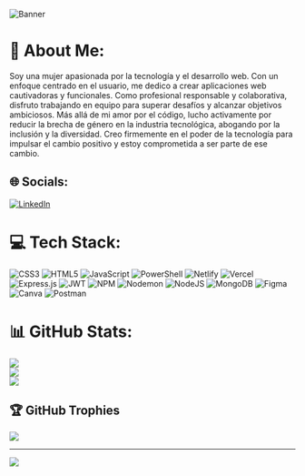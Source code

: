 <!--### Hi there 👋


**Mcarrobof24/Mcarrobof24** is a ✨ _special_ ✨ repository because its `README.md` (this file) appears on your GitHub profile.

Here are some ideas to get you started:

- 🔭 I’m currently working on ...
- 🌱 I’m currently learning ...
- 👯 I’m looking to collaborate on ...
- 🤔 I’m looking for help with ...
- 💬 Ask me about ...
- 📫 How to reach me: ...
- 😄 Pronouns: ...
- ⚡ Fun fact: ...
-->
![Banner](https://www.linkedin.com/in/camila-arrobo/overlay/background-image/)

# 💫 About Me:
Soy una mujer apasionada por la tecnología y el desarrollo web. Con un enfoque centrado en el usuario, me dedico a crear aplicaciones web cautivadoras y funcionales. Como profesional responsable y colaborativa, disfruto trabajando en equipo para superar desafíos y alcanzar objetivos ambiciosos. Más allá de mi amor por el código, lucho activamente por reducir la brecha de género en la industria tecnológica, abogando por la inclusión y la diversidad. Creo firmemente en el poder de la tecnología para impulsar el cambio positivo y estoy comprometida a ser parte de ese cambio.


## 🌐 Socials:
[![LinkedIn](https://img.shields.io/badge/LinkedIn-%230077B5.svg?logo=linkedin&logoColor=white)](https://linkedin.com/in/www.linkedin.com/in/camila-arrobo) 

# 💻 Tech Stack:
![CSS3](https://img.shields.io/badge/css3-%231572B6.svg?style=for-the-badge&logo=css3&logoColor=white) ![HTML5](https://img.shields.io/badge/html5-%23E34F26.svg?style=for-the-badge&logo=html5&logoColor=white) ![JavaScript](https://img.shields.io/badge/javascript-%23323330.svg?style=for-the-badge&logo=javascript&logoColor=%23F7DF1E) ![PowerShell](https://img.shields.io/badge/PowerShell-%235391FE.svg?style=for-the-badge&logo=powershell&logoColor=white) ![Netlify](https://img.shields.io/badge/netlify-%23000000.svg?style=for-the-badge&logo=netlify&logoColor=#00C7B7) ![Vercel](https://img.shields.io/badge/vercel-%23000000.svg?style=for-the-badge&logo=vercel&logoColor=white) ![Express.js](https://img.shields.io/badge/express.js-%23404d59.svg?style=for-the-badge&logo=express&logoColor=%2361DAFB) ![JWT](https://img.shields.io/badge/JWT-black?style=for-the-badge&logo=JSON%20web%20tokens) ![NPM](https://img.shields.io/badge/NPM-%23CB3837.svg?style=for-the-badge&logo=npm&logoColor=white) ![Nodemon](https://img.shields.io/badge/NODEMON-%23323330.svg?style=for-the-badge&logo=nodemon&logoColor=%BBDEAD) ![NodeJS](https://img.shields.io/badge/node.js-6DA55F?style=for-the-badge&logo=node.js&logoColor=white) ![MongoDB](https://img.shields.io/badge/MongoDB-%234ea94b.svg?style=for-the-badge&logo=mongodb&logoColor=white) ![Figma](https://img.shields.io/badge/figma-%23F24E1E.svg?style=for-the-badge&logo=figma&logoColor=white) ![Canva](https://img.shields.io/badge/Canva-%2300C4CC.svg?style=for-the-badge&logo=Canva&logoColor=white) ![Postman](https://img.shields.io/badge/Postman-FF6C37?style=for-the-badge&logo=postman&logoColor=white)
# 📊 GitHub Stats:
![](https://github-readme-stats.vercel.app/api?username=Mcarrobof24&theme=radical&hide_border=false&include_all_commits=true&count_private=false)<br/>
![](https://github-readme-streak-stats.herokuapp.com/?user=Mcarrobof24&theme=radical&hide_border=false)<br/>
![](https://github-readme-stats.vercel.app/api/top-langs/?username=Mcarrobof24&theme=radical&hide_border=false&include_all_commits=true&count_private=false&layout=compact)

## 🏆 GitHub Trophies
![](https://github-profile-trophy.vercel.app/?username=Mcarrobof24&theme=radical&no-frame=false&no-bg=false&margin-w=4)

---
[![](https://visitcount.itsvg.in/api?id=Mcarrobof24&icon=0&color=0)](https://visitcount.itsvg.in)

<!-- Proudly created with GPRM ( https://gprm.itsvg.in ) -->
